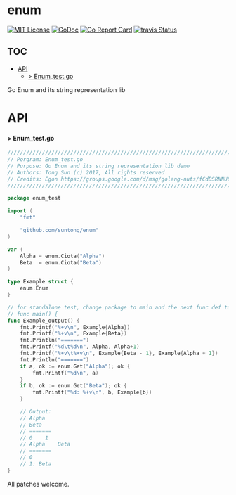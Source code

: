 
# enum

[![MIT License](http://img.shields.io/badge/License-MIT-blue.svg)](LICENSE)
[![GoDoc](https://godoc.org/github.com/suntong/enum?status.svg)](http://godoc.org/github.com/suntong/enum)
[![Go Report Card](https://goreportcard.com/badge/github.com/suntong/enum)](https://goreportcard.com/report/github.com/suntong/enum)
[![travis Status](https://travis-ci.org/suntong/enum.svg?branch=master)](https://travis-ci.org/suntong/enum)

## TOC
- [API](#api)
  - [> Enum_test.go](#-enum_testgo)

Go Enum and its string representation lib

# API

#### > Enum_test.go
```go
////////////////////////////////////////////////////////////////////////////
// Porgram: Enum_test.go
// Purpose: Go Enum and its string representation lib demo
// Authors: Tong Sun (c) 2017, All rights reserved
// Credits: Egon https://groups.google.com/d/msg/golang-nuts/fCdBSRNNUY8/P45qC_03LoAJ
////////////////////////////////////////////////////////////////////////////

package enum_test

import (
	"fmt"

	"github.com/suntong/enum"
)

var (
	Alpha = enum.Ciota("Alpha")
	Beta  = enum.Ciota("Beta")
)

type Example struct {
	enum.Enum
}

// for standalone test, change package to main and the next func def to,
// func main() {
func Example_output() {
	fmt.Printf("%+v\n", Example{Alpha})
	fmt.Printf("%+v\n", Example{Beta})
	fmt.Println("=======")
	fmt.Printf("%d\t%d\n", Alpha, Alpha+1)
	fmt.Printf("%+v\t%+v\n", Example{Beta - 1}, Example{Alpha + 1})
	fmt.Println("=======")
	if a, ok := enum.Get("Alpha"); ok {
		fmt.Printf("%d\n", a)
	}
	if b, ok := enum.Get("Beta"); ok {
		fmt.Printf("%d: %+v\n", b, Example{b})
	}

	// Output:
	// Alpha
	// Beta
	// =======
	// 0	1
	// Alpha	Beta
	// =======
	// 0
	// 1: Beta
}
```

All patches welcome.
